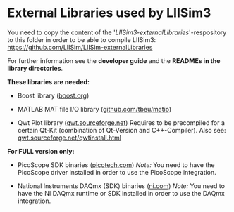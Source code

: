 # External Libraries used by LIISim3

You need to copy the content of the '*LIISim3-externalLibraries*'-respository to this folder in order to be able to compile LIISim3:
 https://github.com/LIISim/LIISim-externalLibraries
 
For further information see the **developer guide** and the **READMEs in the library directories**.

**These libraries are needed:**

* Boost library ([boost.org](http://www.boost.org/))
                                         
* MATLAB MAT file I/O library ([github.com/tbeu/matio](https://github.com/tbeu/matio))

* Qwt Plot library ([qwt.sourceforge.net](http://qwt.sourceforge.net))
Requires to be precompiled for a certain Qt-Kit (combination of Qt-Version and C++-Compiler).
	Also see: [qwt.sourceforge.net/qwtinstall.html](http://qwt.sourceforge.net/qwtinstall.html)

**For FULL version only:**

* PicoScope SDK binaries ([picotech.com](https://www.picotech.com/))
*Note:* You need to have the PicoScope driver installed in order to use the PicoScope integration.
                      
* National Instruments DAQmx (SDK) binaries ([ni.com](http://www.ni.com))
*Note:* You need to have the NI DAQmx runtime or SDK installed in order to use the DAQmx integration.